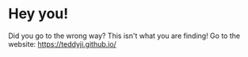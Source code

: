 # Hey you!

Did you go to the wrong way? This isn't what you are finding! Go to the website: https://teddyji.github.io/

